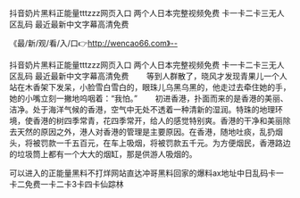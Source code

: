 抖音奶片黑料正能量tttzzz网页入口
两个人日本完整视频免费
卡一卡二卡三无人区乱码
最近最新中文字幕高清免费


《最/新/观/看/入/口👉http://wencao66.com》--

抖音奶片黑料正能量tttzzz网页入口
两个人日本完整视频免费
卡一卡二卡三无人区乱码
最近最新中文字幕高清免费
　　等到人群散了，晓风才发现青果儿一个人站在木香架下发呆，小脸雪白雪白的，眼珠儿乌黑乌黑的，他走过去牵住她的手，她的小嘴立刻一撇地呜咽着：“我怕。”
　　初进香港，扑面而来的是香港的美丽、洁净。处于海洋气候的香港，空气中无处不透着一种清新的湿润。特珠的地理环境，使香港的树四季常青，花四季常开，给人的感觉特别爽。香港的干净和美丽除去天然的原因之外，港人对香港的管理是主要原因。在香港，随地吐痰，乱扔烟头，将被罚款一千五百元，在车上吸烟，将被罚款五千元。为方便烟民，香港路边的垃圾筒上都有一个大大的烟缸，那是供游人吸烟的。





可以进入的正能量黑料不打烊网站直达冲哥黑料回家的爆料ax地址中日乱码卡一卡二免费一卡二卡3卡四卡仙踪林
